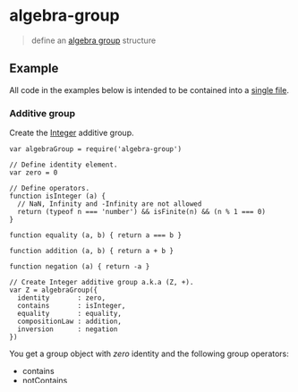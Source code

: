 # algebra-group

> define an [algebra group][1] structure

## Example

All code in the examples below is intended to be contained into a [single file](https://github.com/fibo/algebra-group/blob/master/test.js).

### Additive group

Create the [Integer](https://en.wikipedia.org/wiki/Integer) additive group.

```
var algebraGroup = require('algebra-group')

// Define identity element.
var zero = 0

// Define operators.
function isInteger (a) {
  // NaN, Infinity and -Infinity are not allowed
  return (typeof n === 'number') && isFinite(n) && (n % 1 === 0)
}

function equality (a, b) { return a === b }

function addition (a, b) { return a + b }

function negation (a) { return -a }

// Create Integer additive group a.k.a (Z, +).
var Z = algebraGroup({
  identity       : zero,
  contains       : isInteger,
  equality       : equality,
  compositionLaw : addition,
  inversion      : negation
})
```

You get a group object with *zero* identity and the following group operators:
* contains
* notContains
* equality
* disequality
* addition
* subtraction
* negation

```
Z.contains(2) // true
Z.contains(2.5) // false
Z.contains('xxx') // false
Z.notContains(false) // true
Z.notContains(Math.PI) // true
Z.contains(-2, -1, 0, 1, 2, 3, 4, 5, 6, 7, 8, 9) // true
Z.contains(1, 2, 3, 4.5) // false, 4.5 is not an integer

Z.addition(1, 2) // 3
Z.addition(1, 2, 3, 4) // 10

Z.negation(5) // -5

Z.subtraction(5, 1) // 4
Z.subtraction(5, 1, 1, 1, 1, 1) // 0

Z.equality(Z.subtraction(2, 2), Z.zero) // true
```

### Multiplicative group

Create R, the group of [Real numbers](https://en.wikipedia.org/wiki/Real_number) with multiplication as composition law.
It makes sense to customize group props, which defaults to additive group naming.

```
function isReal (n) {
  // NaN, Infinity and -Infinity are not allowed
  return (typeof n === 'number') && isFinite(n)
}

function multiplication (a, b) { return a * b }

function inversion (a) { return 1 / a }

// Create Real multiplicative group a.k.a (R, *).
var R = algebraGroup({
  identity       : 1,
  contains       : isReal,
  equality       : equality,
  compositionLaw : multiplication,
  inversion      : inversion
}, {
  compositionLaw       : 'multiplication',
  identity             : 'one',
  inverseCompositionLaw: 'division',
  inversion            : 'inversion'
})

```

You get a group object with *one* identity and the following group operators:
* contains
* notContains
* equality
* disequality
* multiplication
* division
* inversion

```
R.contains(10) // true
R.contains(Math.PI, Math.E, 0, 1.7, -100) // true
R.notContains(Infinity) // true

R.inversion(2) // 0.5

R.equality(R.multiplication(2, 3, 5), R.division(60, 2)) // true, 2 * 3 * 5 = 30 = 60 / 2
```

  [1]: https://en.wikipedia.org/wiki/Group_(mathematics) "Group"

